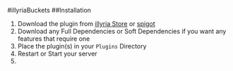 #illyriaBuckets
##Installation

1. Download the plugin from [illyria Store]() or [spigot]()
1. Download any Full Dependencies or Soft Dependencies if you want any features that require one
1. Place the plugin(s) in your ``Plugins`` Directory
1. Restart or Start your server
1. 